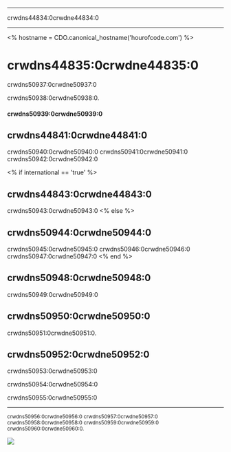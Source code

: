 * * *

crwdns44834:0crwdne44834:0

* * *

<% hostname = CDO.canonical_hostname('hourofcode.com') %>

# crwdns44835:0crwdne44835:0

crwdns50937:0crwdne50937:0

crwdns50938:0crwdne50938:0.

#### crwdns50939:0crwdne50939:0

## crwdns44841:0crwdne44841:0

crwdns50940:0crwdne50940:0 crwdns50941:0crwdne50941:0 crwdns50942:0crwdne50942:0

<% if international == 'true' %>

## crwdns44843:0crwdne44843:0

crwdns50943:0crwdne50943:0 <% else %>

## crwdns50944:0crwdne50944:0

crwdns50945:0crwdne50945:0 crwdns50946:0crwdne50946:0 crwdns50947:0crwdne50947:0 <% end %>

## crwdns50948:0crwdne50948:0

crwdns50949:0crwdne50949:0

## crwdns50950:0crwdne50950:0

crwdns50951:0crwdne50951:0.

## crwdns50952:0crwdne50952:0

crwdns50953:0crwdne50953:0

crwdns50954:0crwdne50954:0

crwdns50955:0crwdne50955:0

* * *

<small> crwdns50956:0crwdne50956:0 crwdns50957:0crwdne50957:0 crwdns50958:0crwdne50958:0 crwdns50959:0crwdne50959:0 crwdns50960:0crwdne50960:0. </small>

![](<%= tracking_pixel %>)